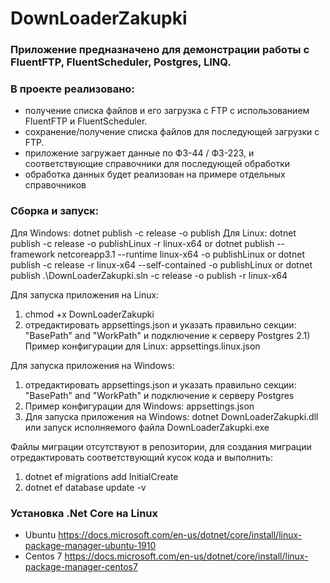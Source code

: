 # DownLoaderZakupki 

### Приложение предназначено для демонстрации работы с FluentFTP, FluentScheduler, Postgres, LINQ.

### В проекте реализовано:
- получение списка файлов и его загрузка с FTP с использованием FluentFTP и FluentScheduler.
- сохранение/получение списка файлов для последующей загрузки с FTP.
- приложение загружает данные по ФЗ-44 / ФЗ-223, и соответствующие справочники для последующей обработки
- обработка данных будет реализован на примере отдельных справочников 


### Сборка и запуск: 
Для Windows:
dotnet publish -c release -o publish
Для Linux:
dotnet publish -c release -o publishLinux -r linux-x64
or 
dotnet publish --framework netcoreapp3.1 --runtime linux-x64 -o publishLinux 
or 
dotnet publish -c release -r linux-x64 --self-contained -o publishLinux 
or
dotnet publish .\DownLoaderZakupki.sln -c release -o publish -r linux-x64

Для запуска приложения на Linux: 
1) chmod +x DownLoaderZakupki
2) отредактировать appsettings.json и указать правильно секции: "BasePath" and "WorkPath" и подключение к серверу Postgres
2.1) Пример конфигурации для Linux: appsettings.linux.json

Для запуска приложения на Windows: 
1) отредактировать appsettings.json и указать правильно секции: "BasePath" and "WorkPath" и подключение к серверу Postgres
2) Пример конфигурации для  Windows: appsettings.json 
3) Для запуска приложения на Windows: 
dotnet DownLoaderZakupki.dll или запуск исполняемого файла DownLoaderZakupki.exe


Файлы миграции отсутствуют в репозитории, для создания миграции отредактировать соответствующий кусок кода и выполнить: 
1) dotnet ef migrations add InitialCreate
2) dotnet ef database update -v

### Установка .Net Core на Linux 
- Ubuntu https://docs.microsoft.com/en-us/dotnet/core/install/linux-package-manager-ubuntu-1910
- Centos 7 https://docs.microsoft.com/en-us/dotnet/core/install/linux-package-manager-centos7
